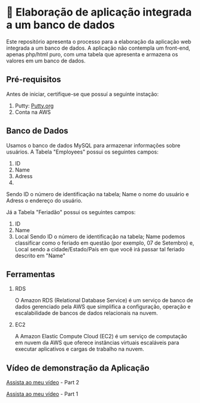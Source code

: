 # 🙋‍ Elaboração de aplicação integrada a um banco de dados

Este repositório apresenta o processo para a elaboração da aplicação web integrada a um banco de dados. A aplicação não contempla um front-end, apenas php/html puro, com uma tabela que apresenta e armazena os valores em um banco de dados. 

## Pré-requisitos
Antes de iniciar, certifique-se que possuí a seguinte instação:

1. Putty: [Putty.org](putty.org)
2. Conta na AWS

## Banco de Dados

Usamos o banco de dados MySQL para armazenar informações sobre usuários. A Tabela "Employees" possui os seguintes campos:
1. ID
2. Name
3. Adress
4. 
Sendo ID o número de identificação na tabela; Name o nome do usuário e Adress o endereço do usuário.

Já a Tabela "Feriadão" possui os seguintes campos:
1. ID
2. Name
3. Local
Sendo ID o número de identificação na tabela; Name podemos classificar como o feriado em questão (por exemplo, 07 de Setembro) e, Local sendo a cidade/Estado/País em que você irá passar tal feriado descrito em "Name"

## Ferramentas

1. RDS
   
   O Amazon RDS (Relational Database Service) é um serviço de banco de dados gerenciado pela AWS que simplifica a configuração, operação e escalabilidade de bancos de dados relacionais na nuvem.

2. EC2

   A Amazon Elastic Compute Cloud (EC2) é um serviço de computação em nuvem da AWS que oferece instâncias virtuais escaláveis para executar aplicativos e cargas de trabalho na nuvem.

## Vídeo de demonstração da Aplicação

[Assista ao meu vídeo](https://youtu.be/73AuYDK9UF0) - Part 2

[Assista ao meu vídeo](https://youtu.be/Q4Mjuhez9_0) - Part 1
